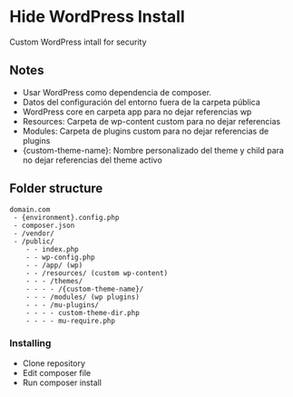 # Hide WordPress Install

Custom WordPress intall for security

## Notes

* Usar WordPress como dependencia de composer.
* Datos del configuración del entorno fuera de la carpeta pública
* WordPress core en carpeta app para no dejar referencias wp
* Resources: Carpeta de wp-content custom para no dejar referencias
* Modules: Carpeta de plugins custom para no dejar referencias de plugins
* {custom-theme-name}: Nombre personalizado del theme y child para no dejar referencias del theme activo


## Folder structure

```
domain.com
 - {environment}.config.php
 - composer.json
 - /vendor/
 - /public/
    - - index.php
    - - wp-config.php
    - - /app/ (wp)
    - - /resources/ (custom wp-content)
    - - - /themes/
    - - - - /{custom-theme-name}/
    - - - /modules/ (wp plugins)
    - - - /mu-plugins/ 
    - - - - custom-theme-dir.php
    - - - - mu-require.php
```


### Installing

* Clone repository
* Edit composer file
* Run composer install